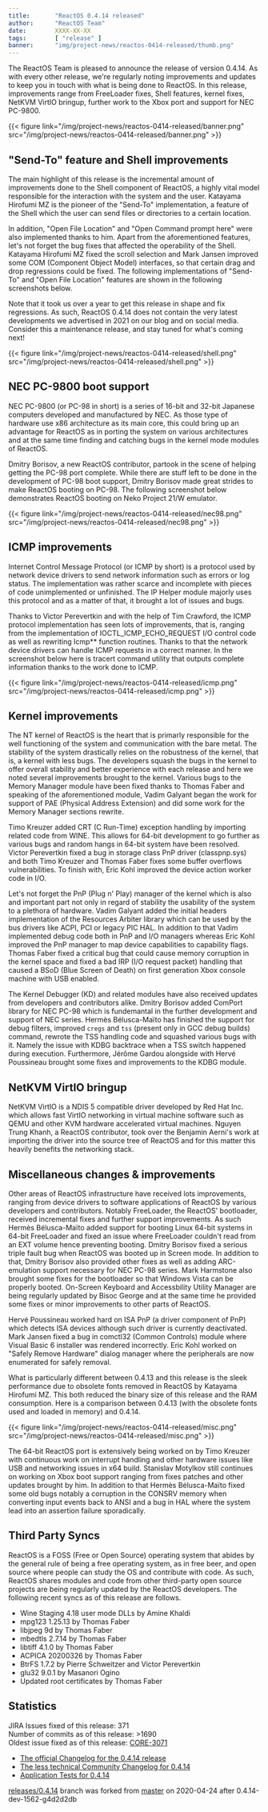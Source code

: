 ```yaml
---
title:       "ReactOS 0.4.14 released"
author:      "ReactOS Team"
date:        XXXX-XX-XX
tags:        [ "release" ]
banner:      "img/project-news/reactos-0414-released/thumb.png"
---
```


The ReactOS Team is pleased to announce the release of version 0.4.14.
As with every other release, we're regularly noting improvements and updates to keep you in touch with what is being done to ReactOS.
In this release, improvements range from FreeLoader fixes, Shell features, kernel fixes, NetKVM VirtIO bringup, further work to the Xbox port and support for NEC PC-9800.

{{< figure link="/img/project-news/reactos-0414-released/banner.png" src="/img/project-news/reactos-0414-released/banner.png" >}}

## "Send-To" feature and Shell improvements
The main highlight of this release is the incremental amount of improvements done to the Shell component of ReactOS, a highly vital model responsible for the interaction with the system and the user.
Katayama Hirofumi MZ is the pioneer of the "Send-To" implementation, a feature of the Shell which the user can send files or directories to a certain location. 

In addition, "Open File Location" and "Open Command prompt here" were also implemented thanks to him.
Apart from the aforementioned features, let's not forget the bug fixes that affected the operability of the Shell.
Katayama Hirofumi MZ fixed the scroll selection and Mark Jansen improved some COM (Component Object Model) interfaces, so that certain drag and drop regressions could be fixed.
The following implementations of "Send-To" and "Open File Location" features are shown in the following screenshots below.

Note that it took us over a year to get this release in shape and fix regressions.
As such, ReactOS 0.4.14 does not contain the very latest developments we advertised in 2021 on our blog and on social media.
Consider this a maintenance release, and stay tuned for what's coming next!

{{< figure link="/img/project-news/reactos-0414-released/shell.png" src="/img/project-news/reactos-0414-released/shell.png" >}}

## NEC PC-9800 boot support
NEC PC-9800 (or PC-98 in short) is a series of 16-bit and 32-bit Japanese computers developed and manufactured by NEC.
As those type of hardware use x86 architecture as its main core, this could bring up an advantage for ReactOS as in porting the system on various architectures and at the same time finding and catching bugs in the kernel mode modules of ReactOS.

Dmitry Borisov, a new ReactOS contributor, partook in the scene of helping getting the PC-98 port complete.
While there are stuff left to be done in the development of PC-98 boot support, Dmitry Borisov made great strides to make ReactOS booting on PC-98.
The following screenshot below demonstrates ReactOS booting on Neko Project 21/W emulator.

{{< figure link="/img/project-news/reactos-0414-released/nec98.png" src="/img/project-news/reactos-0414-released/nec98.png" >}}

## ICMP improvements
Internet Control Message Protocol (or ICMP by short) is a protocol used by network device drivers to send network information such as errors or log status.
The implementation was rather scarce and incomplete with pieces of code unimplemented or unfinished.
The IP Helper module majorly uses this protocol and as a matter of that, it brought a lot of issues and bugs. 

Thanks to Victor Perevertkin and with the help of Tim Crawford, the ICMP protocol implementation has seen lots of improvements, that is, ranging from the implementation of
IOCTL_ICMP_ECHO_REQUEST I/O control code as well as rewriting Icmp** function routines. Thanks to that the network device drivers can handle ICMP requests in a correct manner. In the screenshot below here is tracert command utility that outputs complete information thanks to the work done to ICMP.

{{< figure link="/img/project-news/reactos-0414-released/icmp.png" src="/img/project-news/reactos-0414-released/icmp.png" >}}

## Kernel improvements
The NT kernel of ReactOS is the heart that is primarly responsible for the well functioning of the system and communication with the bare metal. The stability of the system drastically relies on the robustness of the kernel, that is, a kernel with less bugs.
The developers squash the bugs in the kernel to offer overall stability and better experience with each release and here we noted several improvements brought to the kernel. Various bugs to the Memory Manager module have been fixed thanks to Thomas Faber and
speaking of the aforementioned module, Vadim Galyant began the work for support of PAE (Physical Address Extension) and did some work for the Memory Manager sections rewrite.

Timo Kreuzer added CRT (C Run-Time) exception handling by importing related code from WINE. This allows for 64-bit development to go further as various bugs and random hangs in 64-bit system have been resolved.
Victor Perevertkin fixed a bug in storage class PnP driver (classpnp.sys) 
and both Timo Kreuzer and Thomas Faber fixes some buffer overflows vulnerabilities. To finish with, Eric Kohl improved the device action worker code in I/O.

Let's not forget the PnP (Plug n' Play) manager of the kernel which is also and important part not only in regard of stability the usability of the system to a plethora of hardware. Vadim Galyant added the initial headers implementation of the Resources Arbiter library which can be used by the bus
drivers like ACPI, PCI or legacy PIC HAL. In addition to that Vadim implemented debug code both in PnP and I/O managers whereas Eric Kohl improved the PnP manager to map device capabilities to capability flags. Thomas Faber fixed a critical bug that could
cause memory corruption in the kernel space and fixed a bad IRP (I/O request packet) handling that caused a BSoD (Blue Screen of Death) on first generation Xbox console machine with USB enabled. 

The Kernel Debugger (KD) and related modules have also received updates from developers and contributors alike. Dmitry Borisov added ComPort library for NEC PC-98 which is fundemantal in the further development and support of NEC series. Hermès Bélusca-Maïto has finished the support for debug filters, improved `cregs` and `tss` (present only in GCC debug builds) command,
rewrote the TSS handling code and squashed various bugs with it. Namely the issue with KDBG backtrace when a TSS switch happened during execution. Furthermore, Jérôme Gardou alongside with Hervé Poussineau brought some fixes and improvements to the KDBG module.

## NetKVM VirtIO bringup
NetKVM VirtIO is a NDIS 5 compatible driver developed by Red Hat Inc. which allows fast VirtIO networking in virtual machine software such as QEMU and other KVM hardware accelerated virtual machines.
Nguyen Trung Khanh, a ReactOS contributor, took over the Benjamin Aerni's work at importing the driver into the source tree of ReactOS and for this matter this heavily benefits the networking stack.

## Miscellaneous changes & improvements
Other areas of ReactOS infrastructure have received lots improvements, ranging from device drivers to software applications of ReactOS by various developers and contributors. Notably FreeLoader, the ReactOS' bootloader, received incremental fixes and further support improvements. As such Hermès Bélusca-Maïto added support for booting Linux 64-bit systems in 64-bit FreeLoader and fixed an issue where
FreeLoader couldn't read from an EXT volume hence preventing booting. Dmitry Borisov fixed a serious triple fault bug when ReactOS was booted up in Screen mode. In addition to that, Dmitry Borisov also provided other fixes as well as adding ARC-emulation support necessary for NEC PC-98 series.
Mark Harmstone also brought some fixes for the bootloader so that Windows Vista can be properly booted. On-Screen Keyboard and Accessbility Utility Manager are being regularly updated by Bisoc George and at the same time he provided some fixes or minor improvements to other parts of ReactOS.

Hervé Poussineau worked hard on ISA PnP (a driver component of PnP) which detects ISA devices although such driver is currently deactivated.
Mark Jansen fixed a bug in comctl32 (Common Controls) module where Visual Basic 6 installer was rendered incorrectly. Eric Kohl worked on "Safely Remove Hardware" dialog manager where the peripherals are now enumerated for safely removal.

What is particularly different between 0.4.13 and this release is the sleek performance due to obsolete fonts removed in ReactOS by Katayama Hirofumi MZ. This both reduced the binary size of this release and the RAM consumption.
Here is a comparison between 0.4.13 (with the obsolete fonts used and loaded in memory) and 0.4.14.

{{< figure link="/img/project-news/reactos-0414-released/misc.png" src="/img/project-news/reactos-0414-released/misc.png" >}}

The 64-bit ReactOS port is extensively being worked on by Timo Kreuzer with continuous work on interrupt handling and other hardware issues like USB and networking issues in x64 build.
Stanislav Motylkov still continues on working on Xbox boot support ranging from fixes patches and other updates brought by him. In addition to that Hermès Bélusca-Maïto fixed some old bugs notably a corruption in the CONSRV memory when converting
input events back to ANSI and a bug in HAL where the system lead into an assertion failure sporadically.

## Third Party Syncs
ReactOS is a FOSS (Free or Open Source) operating system that abides by the general rule of being a free operating system, as in free beer, and open source where people can study the OS and contribute with code.
As such, ReactOS shares modules and code from other third-party open source projects are being regularly updated by the ReactOS developers. The following recent syncs as of this release are follows.

* Wine Staging 4.18 user mode DLLs by Amine Khaldi
* mpg123 1.25.13 by Thomas Faber
* libjpeg 9d by Thomas Faber
* mbedtls 2.7.14 by Thomas Faber
* libtiff 4.1.0 by Thomas Faber
* ACPICA 20200326 by Thomas Faber
* BtrFS 1.7.2 by Pierre Schweitzer and Victor Perevertkin
* glu32 9.0.1 by Masanori Ogino
* Updated root certificates by Thomas Faber

## Statistics
JIRA Issues fixed of this release: 371  
Number of commits as of this release: >1690  
Oldest issue fixed as of this release: [CORE-3071](https://jira.reactos.org/browse/CORE-3071)

* [The official Changelog for the 0.4.14 release](/wiki/ChangeLog-0.4.14)
* [The less technical Community Changelog for 0.4.14](/wiki/Community_Changelog-0.4.14)
* [Application Tests for 0.4.14](/wiki/Tests_for_0.4.14)

[releases/0.4.14](???) branch was forked from [master](https://github.com/reactos/reactos) on 2020-04-24 after 0.4.14-dev-1562-g4d2d2db
